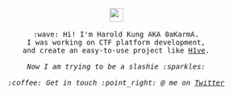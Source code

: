<p align="center">
  <img src="https://user-images.githubusercontent.com/5679180/79618120-0daffb80-80be-11ea-819e-d2b0fa904d07.gif" width="27px">
  <br><br>
  <samp>
    :wave: Hi! I'm Harold Kung AKA 0aKarmA.
    <br>I was working on CTF platform development, <br>and create an easy-to-use project like <a href="https://github.com/D0g3-Lab/H1ve">H1ve</a>.
      <br><br><em>Now I am trying to be a slashie :sparkles:<br>
    <br>:coffee: Get in touch :point_right: @ me on <a href="https://twitter.com/harold_kung">Twitter</a>
  </samp>
</p>
